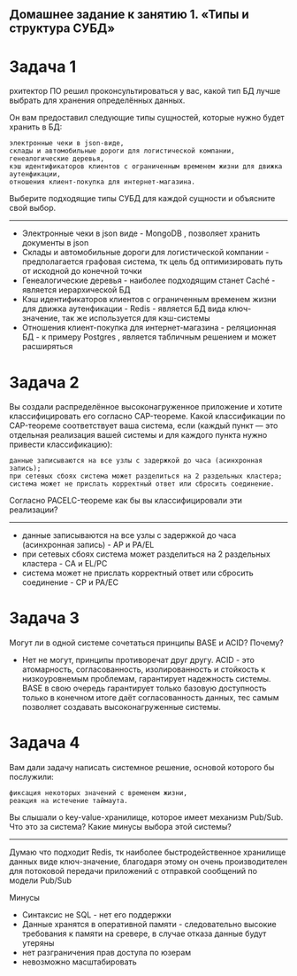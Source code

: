 Домашнее задание к занятию 1. «Типы и структура СУБД»
----
# Задача 1

рхитектор ПО решил проконсультироваться у вас, какой тип БД лучше выбрать для хранения определённых данных.

Он вам предоставил следующие типы сущностей, которые нужно будет хранить в БД:

    электронные чеки в json-виде,
    склады и автомобильные дороги для логистической компании,
    генеалогические деревья,
    кэш идентификаторов клиентов с ограниченным временем жизни для движка аутенфикации,
    отношения клиент-покупка для интернет-магазина.

Выберите подходящие типы СУБД для каждой сущности и объясните свой выбор.

-----

- Электронные чеки в json виде - MongoDB , позволяет хранить документы в json
- Склады и автомобильные дороги для логистической компании - предполагается  графовая система, тк цель бд оптимизировать путь от искодной до конечной точки
- Генеалогические деревья - наиболее подходящим станет Caché - является иерархической БД
- Кэш идентификаторов клиентов с ограниченным временем жизни для движка аутенфикации - Redis - является БД вида ключ-значение, так же используется для кэш-системы
- Отношения клиент-покупка для интернет-магазина - реляционная БД - к примеру Postgres , является табличным решением и может расширяться


# Задача 2

Вы создали распределённое высоконагруженное приложение и хотите классифицировать его согласно CAP-теореме. Какой классификации по CAP-теореме соответствует ваша система, если (каждый пункт — это отдельная реализация вашей системы и для каждого пункта нужно привести классификацию):

    данные записываются на все узлы с задержкой до часа (асинхронная запись);
    при сетевых сбоях система может разделиться на 2 раздельных кластера;
    система может не прислать корректный ответ или сбросить соединение.

Согласно PACELC-теореме как бы вы классифицировали эти реализации?

-----

- данные записываются на все узлы с задержкой до часа (асинхронная запись) - АР  и  PA/EL
- при сетевых сбоях система может разделиться на 2 раздельных кластера - СA  и EL/PC
- система может не прислать корректный ответ или сбросить соединение - CP  и PA/EC

# Задача 3

Могут ли в одной системе сочетаться принципы BASE и ACID? Почему?

- Нет не могут, принципы противоречат друг другу. ACID  - это атомарность, согласованность, изолированность и стойкость к низкоуровнемым проблемам, гарантирует надежность системы. BASE в свою очередь гарантирует только базовую доступность только в конечном итоге даёт согласованность данных, тес самым позволяет создавать высоконагруженные системы.

# Задача 4

Вам дали задачу написать системное решение, основой которого бы послужили:

    фиксация некоторых значений с временем жизни,
    реакция на истечение таймаута.

Вы слышали о key-value-хранилище, которое имеет механизм Pub/Sub. Что это за система? Какие минусы выбора этой системы?

----

Думаю что подходит Redis, тк наиболее быстродейственное хранилище данных виде ключ-значение, благодаря этому он очень производителен для потоковой передачи приложений с отправкой сообщений по модели Pub/Sub

Минусы
- Синтаксис не SQL - нет его поддержки
- Данные хранятся в оперативной памяти - следовательно высокие требования к памяти на сревере, в случае отказа данные будут утеряны
- нет разграничения прав доступа по юзерам
- невозможно масштабировать






